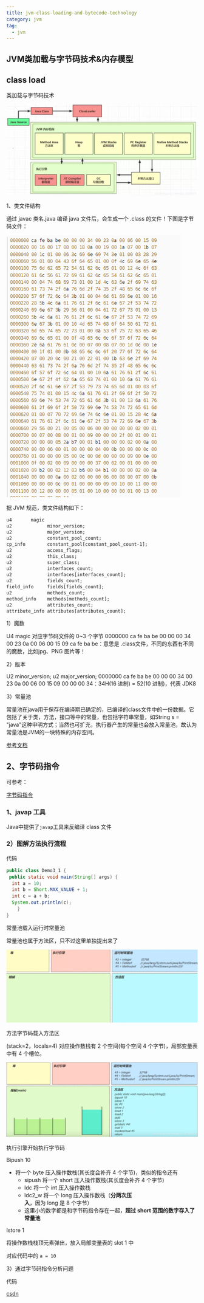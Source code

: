 ```yaml
---
title: jvm-class-loading-and-bytecode-technology
category: jvm
tag:
  - jvm
---
```

## JVM类加载与字节码技术&内存模型

## class load

类加载与字节码技术

![](./img/3-1.png)

1、类文件结构

通过 javac 类名.java 编译 java 文件后，会生成一个 .class 的文件！下图是字节码文件：

![字节码文件](./assets/20220413/JVM类加载与字节码技术&内存模型-1649849261566.png)

据 JVM 规范，类文件结构如下：

```text
u4       magic
u2             minor_version;
u2             major_version;
u2             constant_pool_count;
cp_info        constant_pool[constant_pool_count-1];
u2             access_flags;
u2             this_class;
u2             super_class;
u2             interfaces_count;
u2             interfaces[interfaces_count];
u2             fields_count;
field_info     fields[fields_count];
u2             methods_count;
method_info    methods[methods_count];
u2             attributes_count;
attribute_info attributes[attributes_count];
```

1）魔数

U4 magic
对应字节码文件的 0~3 个字节
0000000 ca fe ba be 00 00 00 34 00 23 0a 00 06 00 15 09
ca fe ba be：意思是 .class文件，不同的东西有不同的魔数，比如jpg、PNG 图片等！

2）版本

U2 minor_version;
u2 major_version;
0000000 ca fe ba be 00 00 00 34 00 23 0a 00 06 00 15 09
00 00 00 34：34H(16 进制) = 52(10 进制)，代表 JDK8

3）常量池

常量池在java用于保存在编译期已确定的，已编译的class文件中的一份数据。它包括了关于类，方法，接口等中的常量，也包括字符串常量，如String s = "java"这种申明方式；当然也可扩充，执行器产生的常量也会放入常量池，故认为常量池是JVM的一块特殊的内存空间。

[参考文档](https://docs.oracle.com/javase/specs/jvms/se8/html/jvms-2.html#jvms-2.5.5)

## 2、字节码指令

可参考：

[字节码指令](https://docs.oracle.com/javase/specs/jvms/se8/html/jvms-6.html#jvms-6.5)

### 1、javap 工具

Java中提供了`javap`工具来反编译 class 文件

### 2）图解方法执行流程

代码

```java
public class Demo3_1 {
 public static void main(String[] args) {
  int a = 10;
  int b = Short.MAX_VALUE + 1;
  int c = a + b;
  System.out.println(c);
    }
}
```

常量池载入运行时常量池

常量池也属于方法区，只不过这里单独提出来了

![](./img/3-2.png)

方法字节码载入方法区

(stack=2，locals=4) 对应操作数栈有 2 个空间(每个空间 4 个字节)，局部变量表中有 4 个槽位。

![](./img/3-3.png)

执行引擎开始执行字节码

Bipush 10

- 将一个 byte 压入操作数栈(其长度会补齐 4 个字节)，类似的指令还有
  - sipush 将一个 short 压入操作数栈(其长度会补齐 4 个字节)
  - ldc 将一个 int 压入操作数栈
  - ldc2_w 将一个 long 压入操作数栈（**分两次压入**，因为 long 是 8 个字节）
  - 这里小的数字都是和字节码指令存在一起，**超过 short 范围的数字存入了常量池**

Istore 1

将操作数栈栈顶元素弹出，放入局部变量表的 slot 1 中

对应代码中的 `a = 10`

3）通过字节码指令分析问题

代码

[csdn](https://blog.csdn.net/weixin_50280576/article/details/113784268)
